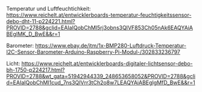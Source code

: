 Temperatur und Luftfeuchtichkeit:
https://www.reichelt.at/entwicklerboards-temperatur-feuchtigkeitssensor-debo-dht-11-p224221.html?PROVID=2788&gclid=EAIaIQobChMI5rj3obns3QIVF853Ch05nAk6EAQYAiABEgIMK_D_BwE&&r=1

Barometer:
https://www.ebay.de/itm/1x-BMP280-Luftdruck-Temperatur-I2C-Sensor-Barometer-Arduino-Raspberry-Pi-Modul-/302833236797

Licht:
https://www.reichelt.at/entwicklerboards-digitaler-lichtsensor-debo-bh-1750-p224217.html?PROVID=2788&wt_gata=51942944339_248653658052&PROVID=2788&gclid=EAIaIQobChMI1cud_7ns3QIVrr3tCh2o8w7LEAQYAiABEgIgMfD_BwE&&r=1